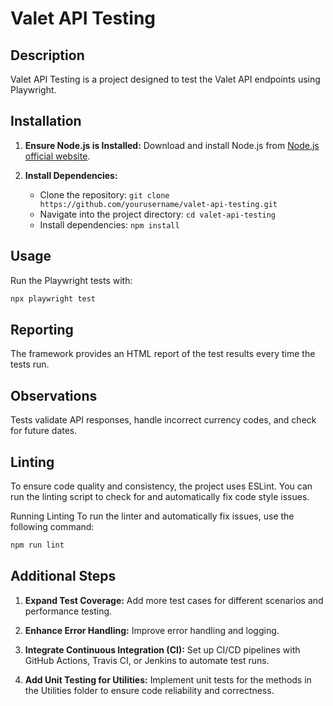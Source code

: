 # Valet API Testing

## Description
Valet API Testing is a project designed to test the Valet API endpoints using Playwright.

## Installation

1. **Ensure Node.js is Installed:**
   Download and install Node.js from [Node.js official website](https://nodejs.org/).

2. **Install Dependencies:**
   - Clone the repository: `git clone https://github.com/yourusername/valet-api-testing.git`
   - Navigate into the project directory: `cd valet-api-testing`
   - Install dependencies: `npm install`

## Usage

Run the Playwright tests with:
```bash
npx playwright test
```
## Reporting
The framework provides an HTML report of the test results every time the tests run.

## Observations
Tests validate API responses, handle incorrect currency codes, and check for future dates.

## Linting
To ensure code quality and consistency, the project uses ESLint. You can run the linting script to check for and automatically fix code style issues.

Running Linting
To run the linter and automatically fix issues, use the following command:
```bash
npm run lint
```
## Additional Steps
1. **Expand Test Coverage:**
Add more test cases for different scenarios and performance testing.

2. **Enhance Error Handling:**
Improve error handling and logging.

3. **Integrate Continuous Integration (CI):**
Set up CI/CD pipelines with GitHub Actions, Travis CI, or Jenkins to automate test runs.

4. **Add Unit Testing for Utilities:**
Implement unit tests for the methods in the Utilities folder to ensure code reliability and correctness.

